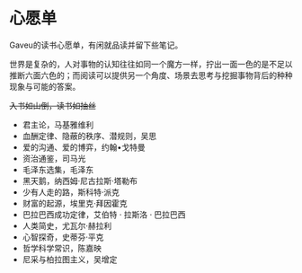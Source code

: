 # 心愿单

Gaveu的读书心愿单，有闲就品读并留下些笔记。

世界是复杂的，人对事物的认知往往如同一个魔方一样，拧出一面一色的是不足以推断六面六色的；而阅读可以提供另一个角度、场景去思考与挖掘事物背后的种种现象与可能的答案。

~~入书如山倒，读书如抽丝~~

- 君主论，马基雅维利
- 血酬定律、隐蔽的秩序、潜规则，吴思
- 爱的沟通、爱的博弈，约翰•戈特曼
- 资治通鉴，司马光
- 毛泽东选集，毛泽东
- 黑天鹅，纳西姆·尼古拉斯·塔勒布
- 少有人走的路，斯科特·派克
- 财富的起源，埃里克·拜因霍克
- 巴拉巴西成功定律，艾伯特 · 拉斯洛 · 巴拉巴西
- 人类简史，尤瓦尔·赫拉利
- 心智探奇，史蒂芬·平克
- 哲学科学常识，陈嘉映
- 尼采与柏拉图主义，吴增定

